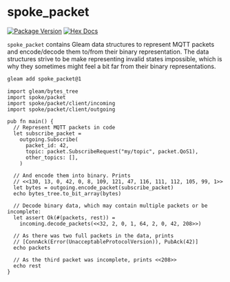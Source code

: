 # spoke_packet

[![Package Version](https://img.shields.io/hexpm/v/spoke_packet)](https://hex.pm/packages/spoke_packet)
[![Hex Docs](https://img.shields.io/badge/hex-docs-ffaff3)](https://hexdocs.pm/spoke_packet/)

`spoke_packet` contains Gleam data structures to represent MQTT packets
and encode/decode them to/from their binary representation.
The data structures strive to be make representing invalid states impossible,
which is why they sometimes might feel a bit far from their binary representations.

```sh
gleam add spoke_packet@1
```
```gleam
import gleam/bytes_tree
import spoke/packet
import spoke/packet/client/incoming
import spoke/packet/client/outgoing

pub fn main() {
  // Represent MQTT packets in code
  let subscribe_packet =
    outgoing.Subscribe(
      packet_id: 42,
      topic: packet.SubscribeRequest("my/topic", packet.QoS1),
      other_topics: [],
    )

  // And encode them into binary. Prints
  // <<130, 13, 0, 42, 0, 8, 109, 121, 47, 116, 111, 112, 105, 99, 1>>
  let bytes = outgoing.encode_packet(subscribe_packet)
  echo bytes_tree.to_bit_array(bytes)

  // Decode binary data, which may contain multiple packets or be incomplete:
  let assert Ok(#(packets, rest)) =
    incoming.decode_packets(<<32, 2, 0, 1, 64, 2, 0, 42, 208>>)

  // As there was two full packets in the data, prints
  // [ConnAck(Error(UnacceptableProtocolVersion)), PubAck(42)]
  echo packets

  // As the third packet was incomplete, prints <<208>>
  echo rest
}
```
